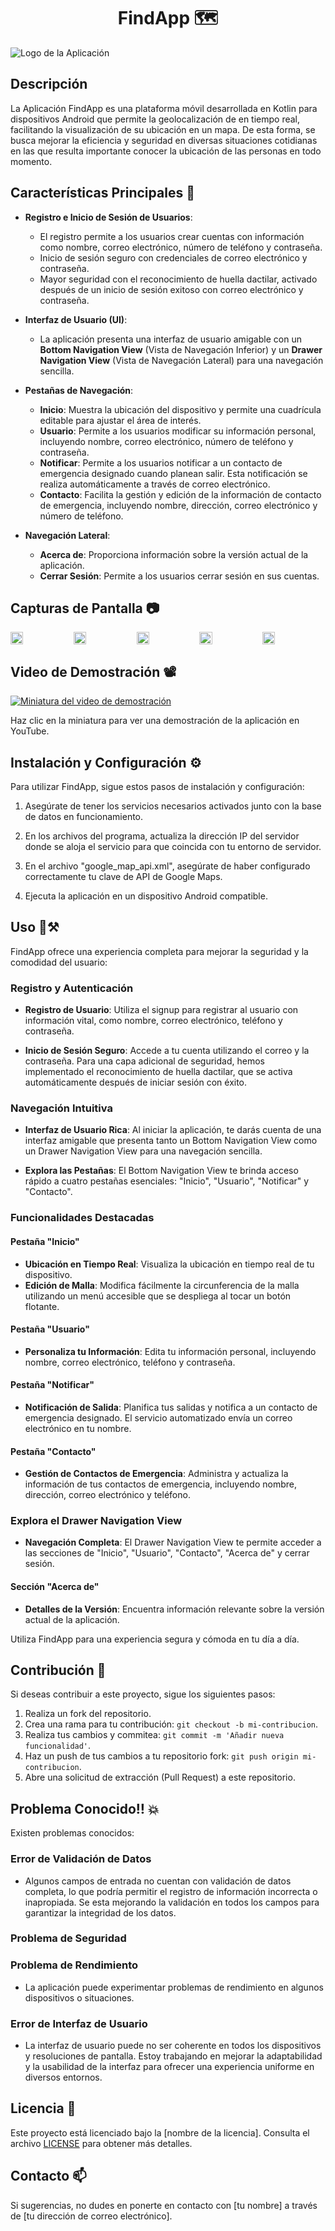 <h1 align="center">FindApp 🗺️</h1>

![Logo de la Aplicación](URL_DEL_LOGO.png)

## Descripción

La Aplicación FindApp es una plataforma móvil desarrollada en Kotlin para dispositivos Android que permite la geolocalización de en tiempo real, facilitando la visualización de su ubicación en un mapa. De esta forma, se busca mejorar la eficiencia y seguridad en diversas situaciones cotidianas en las que resulta importante conocer la ubicación de las personas en todo momento.

## Características Principales 🤔

- **Registro e Inicio de Sesión de Usuarios**:
  - El registro permite a los usuarios crear cuentas con información como nombre, correo electrónico, número de teléfono y contraseña.
  - Inicio de sesión seguro con credenciales de correo electrónico y contraseña.
  - Mayor seguridad con el reconocimiento de huella dactilar, activado después de un inicio de sesión exitoso con correo electrónico y contraseña.

- **Interfaz de Usuario (UI)**:
  - La aplicación presenta una interfaz de usuario amigable con un **Bottom Navigation View** (Vista de Navegación Inferior) y un **Drawer Navigation View** (Vista de Navegación Lateral) para una navegación sencilla.

- **Pestañas de Navegación**:
  - **Inicio**: Muestra la ubicación del dispositivo y permite una cuadrícula editable para ajustar el área de interés.
  - **Usuario**: Permite a los usuarios modificar su información personal, incluyendo nombre, correo electrónico, número de teléfono y contraseña.
  - **Notificar**: Permite a los usuarios notificar a un contacto de emergencia designado cuando planean salir. Esta notificación se realiza automáticamente a través de correo electrónico.
  - **Contacto**: Facilita la gestión y edición de la información de contacto de emergencia, incluyendo nombre, dirección, correo electrónico y número de teléfono.

- **Navegación Lateral**:
  - **Acerca de**: Proporciona información sobre la versión actual de la aplicación.
  - **Cerrar Sesión**: Permite a los usuarios cerrar sesión en sus cuentas.


## Capturas de Pantalla 📷

<div style="overflow: hidden; width: 100%;">
  <div style="display: flex; overflow-x: auto; scroll-snap-type: x mandatory;">
    <img src="https://github.com/Nestor-DS/FindApp/assets/78669277/09179485-a036-4800-983f-cf87a09d7d84" style="flex: 0 0 auto; width: 20%; scroll-snap-align: start;">
    <img src="https://github.com/Nestor-DS/FindApp/assets/78669277/5ad4b475-4e72-435d-b6b0-84d95d2ec379" style="flex: 0 0 auto; width: 20%; scroll-snap-align: start;">
    <img src="https://github.com/Nestor-DS/FindApp/assets/78669277/851b48d4-b549-48c5-8c9c-ed4db43e6ad9" style="flex: 0 0 auto; width: 20%; scroll-snap-align: start;">
    <img src="https://github.com/Nestor-DS/FindApp/assets/78669277/c99569cf-6c50-43a4-af00-4fb5ff35836a" style="flex: 0 0 auto; width: 20%; scroll-snap-align: start;">
    <img src="https://github.com/Nestor-DS/FindApp/assets/78669277/150723c8-c83a-4699-88a6-1460c9c14cb6" style="flex: 0 0 auto; width: 20%; scroll-snap-align: start;">
    <img src="https://github.com/Nestor-DS/FindApp/assets/78669277/84c895d9-c3a6-46e1-9f7b-b5ed2525fdba" style="flex: 0 0 auto; width: 20%; scroll-snap-align: start;">
    <img src="https://github.com/Nestor-DS/FindApp/assets/78669277/de2f43bd-c8e7-437c-aa86-f2cd50da58bd" style="flex: 0 0 auto; width: 20%; scroll-snap-align: start;">
    <img src="" style="flex: 0 0 auto; width: 20%; scroll-snap-align: start;">
  </div>
</div>

## Video de Demostración 📽️

[![Miniatura del video de demostración](URL_DE_LA_MINIATURA)](URL_DEL_VIDEO_DE_DEMOSTRACIÓN)

Haz clic en la miniatura para ver una demostración de la aplicación en YouTube.

## Instalación y Configuración ⚙️

Para utilizar FindApp, sigue estos pasos de instalación y configuración:

1. Asegúrate de tener los servicios necesarios activados junto con la base de datos en funcionamiento.

2. En los archivos del programa, actualiza la dirección IP del servidor donde se aloja el servicio para que coincida con tu entorno de servidor.

3. En el archivo "google_map_api.xml", asegúrate de haber configurado correctamente tu clave de API de Google Maps.

4. Ejecuta la aplicación en un dispositivo Android compatible.


## Uso 👀⚒️

FindApp ofrece una experiencia completa para mejorar la seguridad y la comodidad del usuario:

### Registro y Autenticación
- **Registro de Usuario**: Utiliza el signup para registrar al usuario con información vital, como nombre, correo electrónico, teléfono y contraseña.

- **Inicio de Sesión Seguro**: Accede a tu cuenta utilizando el correo y la contraseña. Para una capa adicional de seguridad, hemos implementado el reconocimiento de huella dactilar, que se activa automáticamente después de iniciar sesión con éxito.

### Navegación Intuitiva
- **Interfaz de Usuario Rica**: Al iniciar la aplicación, te darás cuenta de una interfaz amigable que presenta tanto un Bottom Navigation View como un Drawer Navigation View para una navegación sencilla.

- **Explora las Pestañas**: El Bottom Navigation View te brinda acceso rápido a cuatro pestañas esenciales: "Inicio", "Usuario", "Notificar" y "Contacto".

### Funcionalidades Destacadas
#### Pestaña "Inicio"
- **Ubicación en Tiempo Real**: Visualiza la ubicación en tiempo real de tu dispositivo.
- **Edición de Malla**: Modifica fácilmente la circunferencia de la malla utilizando un menú accesible que se despliega al tocar un botón flotante.

#### Pestaña "Usuario"
- **Personaliza tu Información**: Edita tu información personal, incluyendo nombre, correo electrónico, teléfono y contraseña.

#### Pestaña "Notificar"
- **Notificación de Salida**: Planifica tus salidas y notifica a un contacto de emergencia designado. El servicio automatizado envía un correo electrónico en tu nombre.

#### Pestaña "Contacto"
- **Gestión de Contactos de Emergencia**: Administra y actualiza la información de tus contactos de emergencia, incluyendo nombre, dirección, correo electrónico y teléfono.

### Explora el Drawer Navigation View
- **Navegación Completa**: El Drawer Navigation View te permite acceder a las secciones de "Inicio", "Usuario", "Contacto", "Acerca de" y cerrar sesión.

#### Sección "Acerca de"
- **Detalles de la Versión**: Encuentra información relevante sobre la versión actual de la aplicación.

Utiliza FindApp para una experiencia segura y cómoda en tu día a día.





## Contribución 🤝

Si deseas contribuir a este proyecto, sigue los siguientes pasos:

1. Realiza un fork del repositorio.
2. Crea una rama para tu contribución: `git checkout -b mi-contribucion`.
3. Realiza tus cambios y commitea: `git commit -m 'Añadir nueva funcionalidad'`.
4. Haz un push de tus cambios a tu repositorio fork: `git push origin mi-contribucion`.
5. Abre una solicitud de extracción (Pull Request) a este repositorio.

## Problema Conocido‼️ 💥

Existen problemas conocidos:

### Error de Validación de Datos
- Algunos campos de entrada no cuentan con validación de datos completa, lo que podría permitir el registro de información incorrecta o inapropiada. Se esta mejorando la validación en todos los campos para garantizar la integridad de los datos.

### Problema de Seguridad


### Problema de Rendimiento
- La aplicación puede experimentar problemas de rendimiento en algunos dispositivos o situaciones.

### Error de Interfaz de Usuario
- La interfaz de usuario puede no ser coherente en todos los dispositivos y resoluciones de pantalla. Estoy trabajando en mejorar la adaptabilidad y la usabilidad de la interfaz para ofrecer una experiencia uniforme en diversos entornos.

## Licencia 📜

Este proyecto está licenciado bajo la [nombre de la licencia]. Consulta el archivo [LICENSE](LICENSE) para obtener más detalles.

## Contacto 📫

Si sugerencias, no dudes en ponerte en contacto con [tu nombre] a través de [tu dirección de correo electrónico].

